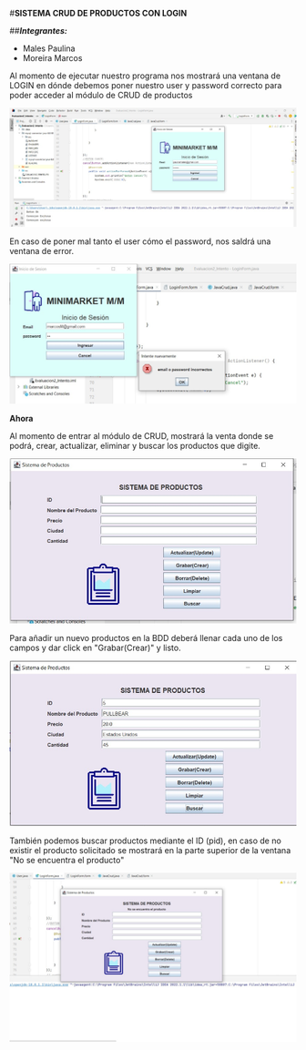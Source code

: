 #**SISTEMA CRUD DE PRODUCTOS CON LOGIN**

##***Integrantes:***
- Males Paulina
- Moreira Marcos

Al momento de ejecutar nuestro programa nos mostrará una ventana de LOGIN en dónde debemos poner nuestro user y password correcto para poder acceder al módulo de CRUD de productos

![Esta es una imagen](https://github.com/Marcsucre25/Convertidor_Divisas/blob/main/IMG-20220815-WA0005.jpg)

En caso de poner mal tanto el user cómo el password, nos saldrá una ventana de error.

![Esta es una imagen](https://github.com/Marcsucre25/Convertidor_Divisas/blob/main/IMG-20220815-WA0009.jpg)

**Ahora**


Al momento de entrar al módulo de CRUD, mostrará la venta donde se podrá, crear, actualizar, eliminar y buscar los productos que digite. 

![Esta es una imagen](https://github.com/Marcsucre25/Convertidor_Divisas/blob/main/IMG-20220815-WA0006.jpg)

Para añadir un nuevo productos en la BDD deberá llenar cada uno de los campos y dar click en "Grabar(Crear)" y listo. 

![Esta es una imagen](https://github.com/Marcsucre25/Convertidor_Divisas/blob/main/IMG-20220815-WA0008.jpg)

También podemos buscar productos mediante el ID (pid), en caso de no existir el producto solicitado se mostrará en la parte superior de la ventana "No se encuentra el producto"

![Esta es una imagen](https://github.com/Marcsucre25/Convertidor_Divisas/blob/main/IMG-20220815-WA0007.jpg)
